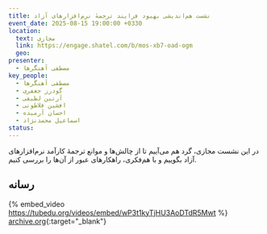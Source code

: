 ```yaml
---
title: نشست هم‌اندیشی بهبود فرایند ترجمهٔ نرم‌افزارهای آزاد
event_date: 2025-08-15 19:00:00 +0330
location:
  text: مجازی
  link: https://engage.shatel.com/b/mos-xb7-oad-ogm
  geo:
presenter:
  - مصطفی آهنگرها
key_people:
  - مصطفی آهنگرها
  - گودرز جعفری
  - آرتین لطیفی
  - افشین فلاطونی
  - احسان آرمیده
  - اسماعیل محمدنژاد
status:
---
```


در این نشست مجازی،
گرد هم می‌آییم تا از چالش‌ها و موانع ترجمهٔ کارآمد نرم‌افزارهای آزاد بگوییم
و با هم‌فکری، راهکارهای عبور از آن‌ها را بررسی کنیم.


## رسانه

{% embed_video https://tubedu.org/videos/embed/wP3t1kyTjHU3AoDTdR5Mwt %}
[archive.org](https://archive.org/details/dona-14-localization){:target="_blank"}
